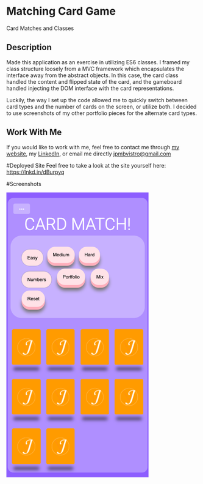# Matching Card Game

Card Matches and Classes

## Description

Made this application as an exercise in utilizing ES6 classes. I framed my class structure loosely from a MVC framework which encapsulates the interface away from the abstract objects. In this case, the card class handled the content and flipped state of the card, and the gameboard handled injecting the DOM interface with the card representations.

Luckily, the way I set up the code allowed me to quickly switch between card types and the number of cards on the screen, or utilize both. I decided to use screenshots of my other portfolio pieces for the alternate card types.

## Work With Me

If you would like to work with me, feel free to contact me through [my website](https://www.jpmbvistro.com), my [LinkedIn](https://www.linkedin.com/in/juan-justin-vistro/), or email me directly [jpmbvistro@gmail.com](mailto:JPMBVistro@gmail.com)


#Deployed Site
Feel free to take a look at the site yourself here:
https://lnkd.in/dBurpyq

#Screenshots

![Application Screenshot](screenshot/full-screenshot.png)
